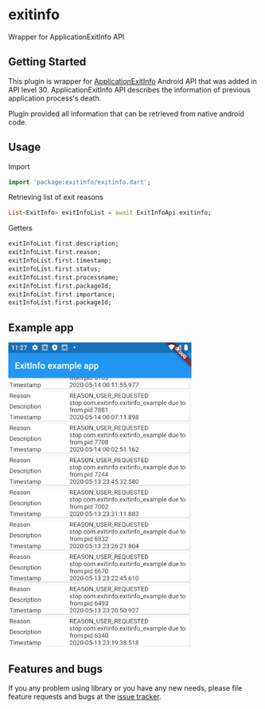 # exitinfo

Wrapper for ApplicationExitInfo API

## Getting Started

This plugin is wrapper for [ApplicationExitInfo](https://developer.android.com/reference/kotlin/android/app/ApplicationExitInfo#getImportance()) Android API
that was added in API level 30. ApplicationExitInfo API describes the information of previous application process's death.

Plugin provided all information that can be retrieved from native android code.

## Usage

Import 
```dart
import 'package:exitinfo/exitinfo.dart';
```

Retrieving list of exit reasons
```dart
List<ExitInfo> exitInfoList = await ExitInfoApi.exitinfo;
```

Getters
```dart
exitInfoList.first.description;
exitInfoList.first.reason;
exitInfoList.first.timestamp;
exitInfoList.first.status;
exitInfoList.first.processname;
exitInfoList.first.packageId;
exitInfoList.first.importance;
exitInfoList.first.packageId;
```

## Example app
![alt text](https://github.com/JankoLancer/flutter_exitinfo/blob/master/site/example.png?raw=true)

## Features and bugs

If you any problem using library or you have any new needs, please file feature requests and bugs at the [issue tracker][tracker].

[tracker]: https://github.com/JankoLancer/flutter_exitinfo/issues
